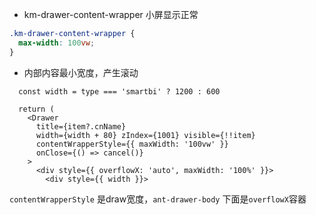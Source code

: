 - km-drawer-content-wrapper 小屏显示正常
```css
.km-drawer-content-wrapper {
  max-width: 100vw;
}
```

- 内部内容最小宽度，产生滚动
```tsx
  const width = type === 'smartbi' ? 1200 : 600

  return (
    <Drawer
      title={item?.cnName}
      width={width + 80} zIndex={1001} visible={!!item}
      contentWrapperStyle={{ maxWidth: '100vw' }}
      onClose={() => cancel()}
    >
      <div style={{ overflowX: 'auto', maxWidth: '100%' }}>
        <div style={{ width }}>
```
`contentWrapperStyle` 是draw宽度，`ant-drawer-body` 下面是`overflowX`容器